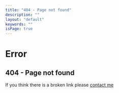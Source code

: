 ```yaml
---
title: "404 - Page not found"
description: ""
layout: "default"
keywords: ""
isPage: true
---
```

# Error
## 404 - Page not found
If you think there is a broken link please [contact me](mailto:greg@gregnk.com)
